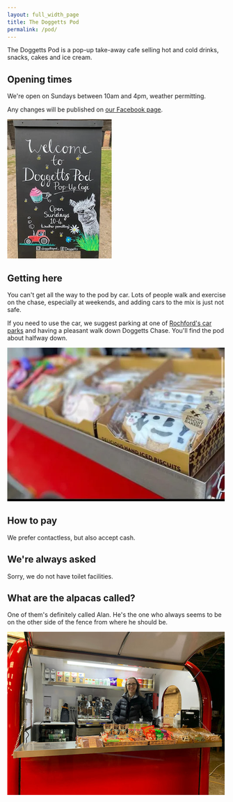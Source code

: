 ```yaml
---
layout: full_width_page
title: The Doggetts Pod
permalink: /pod/
---
```



<div class="govuk-grid-row">
  <div class="govuk-grid-column-two-thirds">
    <p class="govuk-body">
    The Doggetts Pod is a pop-up take-away cafe selling hot and cold drinks, snacks, cakes and ice cream.
    </p>
    <h2 class="govuk-heading-l">
    Opening times
    </h2>
    <p class="govuk-body">
    We're open on Sundays between 10am and 4pm, weather permitting.
    </p>
    <p class="govuk-body">
    Any changes will be published on <a href="https://www.facebook.com/Doggettsfarm/">our Facebook page</a>.
    </p>
  </div>
  <div class="govuk-grid-column-one-third">
    <a href="https://www.facebook.com/Doggettsfarm/">
    <img src="/assets/pod_1.webp" alt="we're open from 10 til 4 on Sundays, weather permitting">
    </a>
  </div>
</div>
<div class="govuk-grid-row">
  <div class="govuk-grid-column-two-thirds">
    <h2 class="govuk-heading-l">
    Getting here
    </h2>
    <p class="govuk-body">
    You can't get all the way to the pod by car. Lots of people walk and exercise on the chase, especially at weekends, and adding cars to the mix is just not safe.
    </p>
    <p class="govuk-body">
    If you need to use the car, we suggest parking at one of <a href="https://www.rochford.gov.uk/parking-and-travel/car-parks/car-parks-rochford">Rochford's car parks</a> and having a pleasant walk down Doggetts Chase. You'll find the pod about halfway down.
    </p>
    <img src="/assets/biscuits_1.webp" alt="a selection of snacks including iced animal biscuits">
    <h2 class="govuk-heading-l">
    How to pay
    </h2>
    <p class="govuk-body">
    We prefer contactless, but also accept cash.
    </p>
    <h2 class="govuk-heading-l">
    We're always asked
    </h2>
    <p class="govuk-body">
    Sorry, we do not have toilet facilities.
    </p>
    <h2 class="govuk-heading-l">
    What are the alpacas called?</h2>
    <p class="govuk-body">
    One of them's definitely called Alan. He's the one who always seems to be on the other side of the fence from where he should be.
    </p>
    <img src="/assets/red_pod.jpg" alt="a red trailer (the pod) with an open hatch revealing a selection of confectionery, a coffee machine, and a smiling woman">
  </div>
</div>
